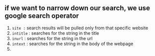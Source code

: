 
## if we want to narrow down our search, we use google search operator


1. `site :` search results will be pulled only from that specific website
2. `intitle` : searches for the string in the title
3. `inurl` : searches for the string in the url
4. `intext` : searches for the string in the body of the webpage
5. 
